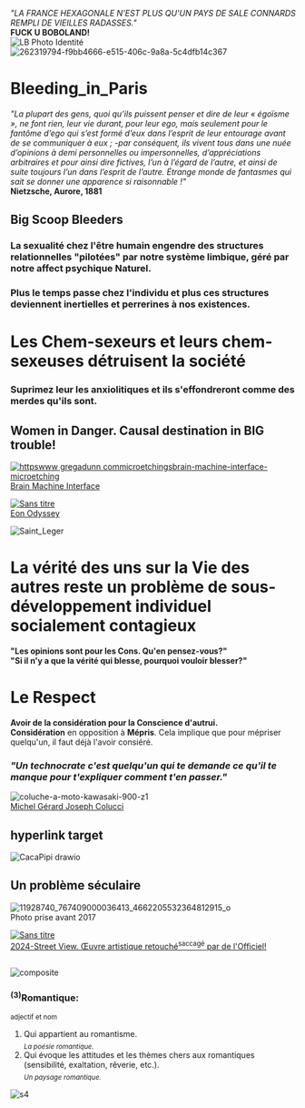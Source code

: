 _"LA FRANCE HEXAGONALE N'EST PLUS QU'UN PAYS DE SALE CONNARDS REMPLI DE VIEILLES RADASSES."_  
**FUCK U BOBOLAND!**  
![LB Photo Identité](https://github.com/user-attachments/assets/395a1503-75bc-4cac-8962-e4c546456f16)  
![262319794-f9bb4666-e515-406c-9a8a-5c4dfb14c367](https://github.com/user-attachments/assets/5307459e-9d3e-4826-9ee6-c56d129ed687)  
# Bleeding_in_Paris
_"La plupart des gens, quoi qu’ils puissent penser et dire de leur « égoïsme », ne font rien, leur vie durant, pour leur ego, mais seulement pour le fantôme d’ego qui s’est formé d’eux dans l’esprit de leur entourage avant de se communiquer à eux ; -par conséquent, ils vivent tous dans une nuée d’opinions à demi personnelles ou impersonnelles, d’appréciations arbitraires et pour ainsi dire fictives, l’un à l’égard de l’autre, et ainsi de suite toujours l’un dans l’esprit de l’autre. Étrange monde de fantasmes qui sait se donner une apparence si raisonnable !"_  
**Nietzsche, Aurore, 1881**
  
## Big Scoop Bleeders
### La sexualité chez l'être humain engendre des structures relationnelles "pilotées" par notre système limbique, géré par notre affect psychique Naturel. 
### Plus le temps passe chez l'individu et plus ces structures deviennent inertielles et perrerines à nos existences.  
# Les Chem-sexeurs et leurs chem-sexeuses détruisent la société
###  Suprimez leur les anxiolitiques et ils s'effondreront comme des merdes qu'ils sont.
## Women in Danger. Causal destination in BIG trouble!
[![httpswww gregadunn commicroetchingsbrain-machine-interface-microetching](https://github.com/user-attachments/assets/a72f6354-2403-4b58-8f62-93e527d6afc2)  
Brain Machine Interface](https://www.gregadunn.com/microetchings/brain-machine-interface-microetching/)     

[![Sans titre](https://github.com/user-attachments/assets/1bb18fff-3e9e-4173-b433-df4452a2cb9b)  
Eon Odyssey](https://youtu.be/VaMsxhAGFSg?si=y34AeWcUsDUjehqp)  
  

![Saint_Leger](https://github.com/user-attachments/assets/a8b4ae55-7d94-43eb-b29a-d020bd62a8ee)

# La vérité des uns sur la Vie des autres reste un problème de sous-développement individuel socialement contagieux 
**"Les opinions sont pour les Cons. Qu'en pensez-vous?"**  
**"Si il n'y a que la vérité qui blesse, pourquoi vouloir blesser?"**

# Le Respect
**Avoir de la considération pour la Conscience d'autrui.**  
**Considération** en opposition à **Mépris**. Cela implique que pour mépriser quelqu'un, il faut déjà l'avoir consiéré.    

### _"Un technocrate c'est quelqu'un qui te demande ce qu'il te manque pour t'expliquer comment t'en passer."_
![coluche-a-moto-kawasaki-900-z1](https://github.com/LordGrrr/Bleeding_in_Paris/assets/134517577/95f3fbc8-f195-46c6-92a8-0bbf9c2f839c)  
[Michel Gérard Joseph Colucci](https://fr.wikipedia.org/wiki/Coluche)

## hyperlink target
![CacaPipi drawio](https://github.com/user-attachments/assets/1594cac1-1d4a-4fef-add6-588c2190dfee)
## Un problème séculaire
![11928740_767409000036413_4662205532364812915_o](https://github.com/user-attachments/assets/2e0465ba-c8d5-4a21-9711-751511cbbe74)  
Photo prise avant 2017  
  
[![Sans titre](https://github.com/user-attachments/assets/617fc58a-5708-4e78-9792-5fb69080f731)  
2024-Street View. Œuvre artistique retouché<sup>saccagé</sup> par de l'Officiel!](https://maps.app.goo.gl/jDU8thxgNreZQ9og7)  

##
![composite](https://github.com/LordGrrr/Bleeding_in_Paris/assets/134517577/892686ab-41a5-485d-8732-40801830b91c)



### <sup>(3)</sup>Romantique: 
<sub>adjectif et nom</sub>  
1. Qui appartient au romantisme.  
<sub>_La poésie romantique._</sub>  
2. Qui évoque les attitudes et les thèmes chers aux romantiques (sensibilité, exaltation, rêverie, etc.).  
<sub>_Un paysage romantique._</sub>

![s4](https://github.com/user-attachments/assets/fa69d8d2-cf93-4353-b289-c91ff624d138)






